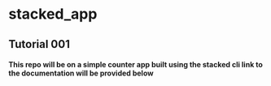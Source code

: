 # stacked_app

## Tutorial 001

<h4> This repo will be on a simple counter app built using the stacked cli link to the documentation will be provided below</h3>
